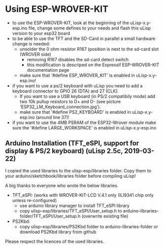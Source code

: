 # Using ESP-WROVER-KIT

* to use the ESP-WROVER-KIT, look at the beginning of the uLisp-x.y-esp.ino file, change
  some defines to your needs and flash this uLisp version to your esp32 board
* to be able to use the TFT and the SD-Card in parallel a small hardware change is needed:
  * unsolder the 0 ohm resistor R167 (position is next to the sd-card slot (WROVER side)
    * removing R167 disables the sd-card detect switch
    * this modification is descriped on the Espressif ESP-WROVER-KIT documentation page
  * make sure that '#define ESP_WROVER_KIT' is enabled in uLisp-x.y-esp.ino!
* if you want to use a ps/2 keyboard with uLisp you need to add a keyboard connector to
  GPIO 26 (DTA) and 27 (CLK).
  * If you want to use a USB keyboard (in PS/2 compatibily mode)
    add two 10k pullup resistors to D+ and D- (see picture 'ESP32_LM_Keyboard_connection.jpg').
  * make sure that '#define PS2_KEYBOARD' is enabled in uLisp-x.y-esp.ino (around line 37)!
* if you want to use the 4MB PSRAM of the ESP32-Wrover module make sure the '#define LARGE\_WORKSPACE' is enabled in uLisp-x.y-esp.ino


## Arduino Installation (TFT_eSPI, support for display & PS/2 keyboard) (uLisp 2.5c, 2019-03-22)

I copied the used libraries to the ulisp-esp/libraries folder. Copy them to your arduino/sketchbook/libraries folder
before compiling uLisp!

A big thanks to everyone who wrote the below libraries. 
* TFT_eSPI: (works with WROVER-KIT-LCD V.4.1 only (ILI9341 chip only unless re-configured)
  * use arduino library manager to install TFT_eSPI library
  * copy ulisp-esp/libraries/TFT_eSPI/User_setup.h to arduino-libraries-folder/TFT_eSPI/User_setup.h (overwrite existing file)
* PS2Kbd:
  * copy ulisp-esp/libraries/PS2Kbd folder to arduino-libraries-folder or download PS2Kbd library from github

Please respect the licences of the used libraries.

